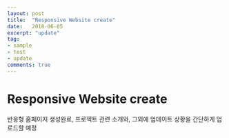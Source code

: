 ```yaml
---
layout: post
title:  "Responsive Website create"
date:   2018-06-05
excerpt: "update"
tag:
- sample
- test
- update
comments: true
---
```


# Responsive Website create
반응형 홈페이지 생성완료, 프로젝트 관련 소개와, 그외에 업데이트 상황을 간단하게 업로드할 예정

